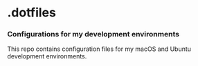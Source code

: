 # .dotfiles

### Configurations for my development environments

This repo contains configuration files for my macOS and Ubuntu development environments.
